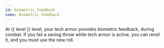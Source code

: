 ```yaml
---
id: biometric_feedback
name: Biometric Feedback
---
```

At {{ level }} level, your tech armor provides biometric feedback, during combat. If you fail a saving throw while 
tech armor is active, you can reroll it, and you must use the new roll.
